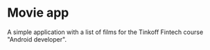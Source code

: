 # Movie app

A simple application with a list of films for the Tinkoff Fintech course "Android developer".
